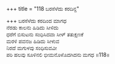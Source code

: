 +++
title = "118 ಬರಸೆಳೆದು ಕರದಿನ್ದ"

+++
ಬರಸೆಳೆದು ಕರದಿಂದ ಮಾಗಧ  
ನೆರಡು ಕಾಲನು ಹಿಡಿದು ಸೀಳಿದು  
ಧರೆಗೆ ಬಿಸುಟನು ಸಂಧಿಸಿದವಾ ಸೀಳ್ ತತುಕ್ಷಣಕೆ  
ಮರಳಿ ಪವನಜ ಹಿಡಿದು ಸೀಳುವ   
ನಿರದೆ ಮಗುಳವು ಸಂಧಿಸುವವೀ  
ಪರಿ ಹಲವು ಸೂಳಿನಲಿ ಭೀಮನೊಳೊದಗಿದನು ಮಗಧ     ॥118॥